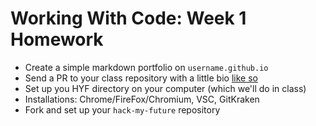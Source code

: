 # Working With Code: Week 1 Homework


* Create a simple markdown portfolio on `username.github.io`
* Send a PR to your class repository with a little bio [like so](https://github.com/HackYourFutureBelgium/class-6/tree/master/student-bios)
* Set up you HYF directory on your computer (which we'll do in class)
* Installations: Chrome/FireFox/Chromium, VSC, GitKraken
* Fork and set up your `hack-my-future` repository
